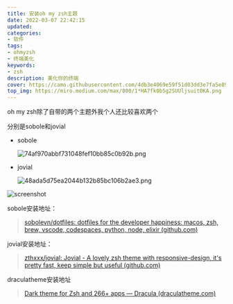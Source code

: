 ```yaml
---
title: 安装oh my zsh主题
date: 2022-03-07 22:42:15
updated:
categories: 
- 软件
tags: 
- ohmyzsh
- 终端美化
keywords:
- zsh
description: 美化你的终端
cover: https://camo.githubusercontent.com/4db3e4069e59f51d03dd3e7fa5e89ab8fb95c9f4acda36cd5bfdf58d95269d92/68747470733a2f2f6f686d797a73682e73332e616d617a6f6e6177732e636f6d2f6f6d7a2d616e73692d6769746875622e706e67
top_img: https://miro.medium.com/max/800/1*HA7fk0bSg2SUUljsuit0KA.png
---
```




oh my zsh除了自带的两个主题外我个人还比较喜欢两个

分别是sobole和jovial

- sobole 

  ![74af970abbf731048fef10bb85c0b92b.png](https://img-blog.csdnimg.cn/img_convert/74af970abbf731048fef10bb85c0b92b.png)

- jovial

  ![48ada5d75ea2044b132b85bc106b2ae3.png](https://img-blog.csdnimg.cn/img_convert/48ada5d75ea2044b132b85bc106b2ae3.png)

![screenshot](https://i0.hdslb.com/bfs/album/d96c49f36aadd0c4a7709312c42c11dbff04e71e.png)

sobole安装地址：

> [sobolevn/dotfiles: dotfiles for the developer happiness: macos, zsh, brew, vscode, codespaces, python, node, elixir (github.com)](https://github.com/sobolevn/dotfiles)

jovial安装地址：

> [zthxxx/jovial: Jovial - A lovely zsh theme with responsive-design, it's pretty fast, keep simple but useful (github.com)](https://github.com/zthxxx/jovial)

draculatheme安装地址

> [Dark theme for Zsh and 266+ apps — Dracula (draculatheme.com)](https://draculatheme.com/zsh)
